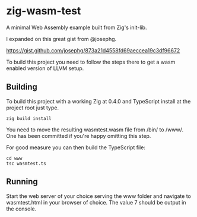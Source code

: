 # zig-wasm-test
A minimal Web Assembly example built from Zig's init-lib.

I expanded on this great gist from @josephg.

https://gist.github.com/josephg/873a21d4558fd69aeccea19c3df96672

To build this project you need to follow the steps there to get a wasm enabled version of LLVM setup.

## Building

To build this project with a working Zig at 0.4.0 and TypeScript install at the project root just type.

```
zig build install
```

You need to move the resulting wasmtest.wasm file from /bin/ to /www/. One has been committed if you're happy omitting this step.

For good measure you can then build the TypeScript file:

```
cd www
tsc wasmtest.ts
```

## Running
Start the web server of your choice serving the www folder and navigate to wasmtest.html in your browser of choice. The value 7 should be output in the console.
